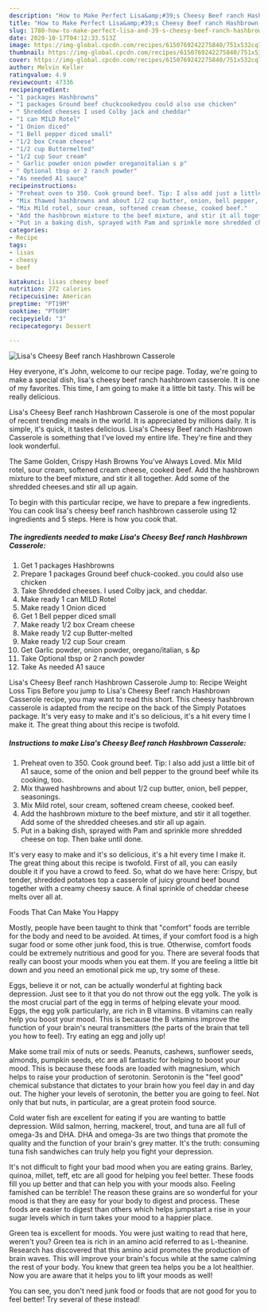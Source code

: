 ```yaml
---
description: "How to Make Perfect Lisa&amp;#39;s Cheesy Beef ranch Hashbrown Casserole"
title: "How to Make Perfect Lisa&amp;#39;s Cheesy Beef ranch Hashbrown Casserole"
slug: 1788-how-to-make-perfect-lisa-and-39-s-cheesy-beef-ranch-hashbrown-casserole
date: 2020-10-17T04:12:33.513Z
image: https://img-global.cpcdn.com/recipes/6150769242275840/751x532cq70/lisas-cheesy-beef-ranch-hashbrown-casserole-recipe-main-photo.jpg
thumbnail: https://img-global.cpcdn.com/recipes/6150769242275840/751x532cq70/lisas-cheesy-beef-ranch-hashbrown-casserole-recipe-main-photo.jpg
cover: https://img-global.cpcdn.com/recipes/6150769242275840/751x532cq70/lisas-cheesy-beef-ranch-hashbrown-casserole-recipe-main-photo.jpg
author: Melvin Keller
ratingvalue: 4.9
reviewcount: 47336
recipeingredient:
- "1 packages Hashbrowns"
- "1 packages Ground beef chuckcookedyou could also use chicken"
- " Shredded cheeses I used Colby jack and cheddar"
- "1 can MILD Rotel"
- "1 Onion diced"
- "1 Bell pepper diced small"
- "1/2 box Cream cheese"
- "1/2 cup Buttermelted"
- "1/2 cup Sour cream"
- " Garlic powder onion powder oreganoitalian s p"
- " Optional tbsp or 2 ranch powder"
- "As needed A1 sauce"
recipeinstructions:
- "Preheat oven to 350. Cook ground beef. Tip: I also add just a little bit of A1 sauce, some of the onion and bell pepper to the ground beef while its cooking, too."
- "Mix thawed hashbrowns and about 1/2 cup butter, onion, bell pepper, seasonings."
- "Mix Mild rotel, sour cream, softened cream cheese, cooked beef."
- "Add the hashbrown mixture to the beef mixture, and stir it all together. Add some of the shredded cheeses.and stir all up again."
- "Put in a baking dish, sprayed with Pam and sprinkle more shredded cheese on top. Then bake until done."
categories:
- Recipe
tags:
- lisas
- cheesy
- beef

katakunci: lisas cheesy beef 
nutrition: 272 calories
recipecuisine: American
preptime: "PT19M"
cooktime: "PT60M"
recipeyield: "3"
recipecategory: Dessert

---
```



![Lisa&#39;s Cheesy Beef ranch Hashbrown Casserole](https://img-global.cpcdn.com/recipes/6150769242275840/751x532cq70/lisas-cheesy-beef-ranch-hashbrown-casserole-recipe-main-photo.jpg)

Hey everyone, it's John, welcome to our recipe page. Today, we're going to make a special dish, lisa&#39;s cheesy beef ranch hashbrown casserole. It is one of my favorites. This time, I am going to make it a little bit tasty. This will be really delicious.

Lisa&#39;s Cheesy Beef ranch Hashbrown Casserole is one of the most popular of recent trending meals in the world. It is appreciated by millions daily. It is simple, it's quick, it tastes delicious. Lisa&#39;s Cheesy Beef ranch Hashbrown Casserole is something that I've loved my entire life. They're fine and they look wonderful.

The Same Golden, Crispy Hash Browns You&#39;ve Always Loved. Mix Mild rotel, sour cream, softened cream cheese, cooked beef. Add the hashbrown mixture to the beef mixture, and stir it all together. Add some of the shredded cheeses.and stir all up again.


To begin with this particular recipe, we have to prepare a few ingredients. You can cook lisa&#39;s cheesy beef ranch hashbrown casserole using 12 ingredients and 5 steps. Here is how you cook that.

<!--inarticleads1-->

##### The ingredients needed to make Lisa&#39;s Cheesy Beef ranch Hashbrown Casserole:

1. Get 1 packages Hashbrowns
1. Prepare 1 packages Ground beef chuck-cooked..you could also use chicken
1. Take  Shredded cheeses. I used Colby jack, and cheddar.
1. Make ready 1 can MILD Rotel
1. Make ready 1 Onion diced
1. Get 1 Bell pepper diced small
1. Make ready 1/2 box Cream cheese
1. Make ready 1/2 cup Butter-melted
1. Make ready 1/2 cup Sour cream
1. Get  Garlic powder, onion powder, oregano/italian, s &amp;p
1. Take  Optional tbsp or 2 ranch powder
1. Take As needed A1 sauce


Lisa&#39;s Cheesy Beef ranch Hashbrown Casserole Jump to: Recipe Weight Loss Tips Before you jump to Lisa&#39;s Cheesy Beef ranch Hashbrown Casserole recipe, you may want to read this short. This cheesy hashbrown casserole is adapted from the recipe on the back of the Simply Potatoes package. It&#39;s very easy to make and it&#39;s so delicious, it&#39;s a hit every time I make it. The great thing about this recipe is twofold. 

<!--inarticleads2-->

##### Instructions to make Lisa&#39;s Cheesy Beef ranch Hashbrown Casserole:

1. Preheat oven to 350. Cook ground beef. Tip: I also add just a little bit of A1 sauce, some of the onion and bell pepper to the ground beef while its cooking, too.
1. Mix thawed hashbrowns and about 1/2 cup butter, onion, bell pepper, seasonings.
1. Mix Mild rotel, sour cream, softened cream cheese, cooked beef.
1. Add the hashbrown mixture to the beef mixture, and stir it all together. Add some of the shredded cheeses.and stir all up again.
1. Put in a baking dish, sprayed with Pam and sprinkle more shredded cheese on top. Then bake until done.


It&#39;s very easy to make and it&#39;s so delicious, it&#39;s a hit every time I make it. The great thing about this recipe is twofold. First of all, you can easily double it if you have a crowd to feed. So, what do we have here: Crispy, but tender, shredded potatoes top a casserole of juicy ground beef bound together with a creamy cheesy sauce. A final sprinkle of cheddar cheese melts over all at. 

Foods That Can Make You Happy


Mostly, people have been taught to think that "comfort" foods are terrible for the body and need to be avoided. At times, if your comfort food is a high sugar food or some other junk food, this is true. Otherwise, comfort foods could be extremely nutritious and good for you. There are several foods that really can boost your moods when you eat them. If you are feeling a little bit down and you need an emotional pick me up, try some of these.

Eggs, believe it or not, can be actually wonderful at fighting back depression. Just see to it that you do not throw out the egg yolk. The yolk is the most crucial part of the egg in terms of helping elevate your mood. Eggs, the egg yolk particularly, are rich in B vitamins. B vitamins can really help you boost your mood. This is because the B vitamins improve the function of your brain's neural transmitters (the parts of the brain that tell you how to feel). Try eating an egg and jolly up!

Make some trail mix of nuts or seeds. Peanuts, cashews, sunflower seeds, almonds, pumpkin seeds, etc are all fantastic for helping to boost your mood. This is because these foods are loaded with magnesium, which helps to raise your production of serotonin. Serotonin is the "feel good" chemical substance that dictates to your brain how you feel day in and day out. The higher your levels of serotonin, the better you are going to feel. Not only that but nuts, in particular, are a great protein food source.

Cold water fish are excellent for eating if you are wanting to battle depression. Wild salmon, herring, mackerel, trout, and tuna are all full of omega-3s and DHA. DHA and omega-3s are two things that promote the quality and the function of your brain's grey matter. It's the truth: consuming tuna fish sandwiches can truly help you fight your depression. 

It's not difficult to fight your bad mood when you are eating grains. Barley, quinoa, millet, teff, etc are all good for helping you feel better. These foods fill you up better and that can help you with your moods also. Feeling famished can be terrible! The reason these grains are so wonderful for your mood is that they are easy for your body to digest and process. These foods are easier to digest than others which helps jumpstart a rise in your sugar levels which in turn takes your mood to a happier place.

Green tea is excellent for moods. You were just waiting to read that here, weren't you? Green tea is rich in an amino acid referred to as L-theanine. Research has discovered that this amino acid promotes the production of brain waves. This will improve your brain's focus while at the same calming the rest of your body. You knew that green tea helps you be a lot healthier. Now you are aware that it helps you to lift your moods as well!

You can see, you don't need junk food or foods that are not good for you to feel better! Try several of these instead!

